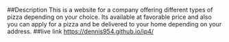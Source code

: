 ##Description
This is a website for a company offering different types of pizza depending on your choice.
Its available at favorable price and also you can apply for a pizza and be delivered to your home depending on your address.
##live link
https://dennis954.github.io/ip4/